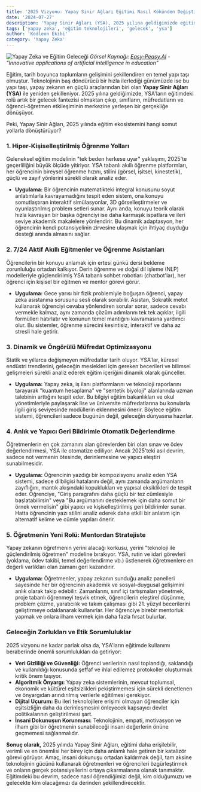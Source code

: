 ```yaml
---
title: '2025 Vizyonu: Yapay Sinir Ağları Eğitimi Nasıl Kökünden Değiştiriyor?'
date: '2024-07-27'
description: 'Yapay Sinir Ağları (YSA), 2025 yılına geldiğimizde eğitim dünyasını kişiselleştirilmiş öğrenme, akıllı asistanlar ve dinamik müfredatlarla nasıl dönüştürüyor? Geleceğin sınıfına bir bakış.'
tags: ['yapay zeka', 'eğitim teknolojileri', 'gelecek', 'ysa']
author: 'Kodleon Ekibi'
category: 'Yapay Zeka'
---
```


![Yapay Zeka ve Eğitim Geleceği](https://i.imgur.com/7wD4M8g.jpeg)
*Görsel Kaynağı: [Easy-Peasy.AI](https://easy-peasy.ai/ai-image-generator/images/ai-applications-innovative-education) - "Innovative applications of artificial intelligence in education"*

Eğitim, tarih boyunca toplumların gelişimini şekillendiren en temel yapı taşı olmuştur. Teknolojinin baş döndürücü bir hızla ilerlediği günümüzde ise bu yapı taşı, yapay zekanın en güçlü araçlarından biri olan **Yapay Sinir Ağları (YSA)** ile yeniden şekilleniyor. 2025 yılına geldiğimizde, YSA'ların eğitimdeki rolü artık bir gelecek fantezisi olmaktan çıkıp, sınıfların, müfredatların ve öğrenci-öğretmen etkileşiminin merkezine yerleşen bir gerçekliğe dönüşüyor.

Peki, Yapay Sinir Ağları, 2025 yılında eğitim ekosistemini hangi somut yollarla dönüştürüyor?

### 1. Hiper-Kişiselleştirilmiş Öğrenme Yolları

Geleneksel eğitim modelinin "tek beden herkese uyar" yaklaşımı, 2025'te geçerliliğini büyük ölçüde yitiriyor. YSA tabanlı akıllı öğrenme platformları, her öğrencinin bireysel öğrenme hızını, stilini (görsel, işitsel, kinestetik), güçlü ve zayıf yönlerini sürekli olarak analiz eder.

*   **Uygulama:** Bir öğrencinin matematikteki integral konusunu soyut anlatımlarla kavrayamadığını tespit eden sistem, ona konuyu somutlaştıran interaktif simülasyonlar, 3D görselleştirmeler ve oyunlaştırılmış problem setleri sunar. Aynı anda, konuyu teorik olarak hızla kavrayan bir başka öğrenciyi ise daha karmaşık ispatlara ve ileri seviye akademik makalelere yönlendirir. Bu dinamik adaptasyon, her öğrencinin kendi potansiyelinin zirvesine ulaşmak için ihtiyaç duyduğu desteği anında almasını sağlar.

### 2. 7/24 Aktif Akıllı Eğitmenler ve Öğrenme Asistanları

Öğrencilerin bir konuyu anlamak için ertesi günkü dersi bekleme zorunluluğu ortadan kalkıyor. Derin öğrenme ve doğal dil işleme (NLP) modelleriyle güçlendirilmiş YSA tabanlı sohbet robotları (chatbot'lar), her öğrenci için kişisel bir eğitmen ve mentor görevi görür.

*   **Uygulama:** Gece yarısı bir fizik problemiyle boğuşan öğrenci, yapay zeka asistanına sorusunu sesli olarak sorabilir. Asistan, Sokratik metot kullanarak öğrenciyi cevaba yönlendiren sorular sorar, sadece cevabı vermekle kalmaz, aynı zamanda çözüm adımlarını tek tek açıklar, ilgili formülleri hatırlatır ve konunun temel mantığını kavramasına yardımcı olur. Bu sistemler, öğrenme sürecini kesintisiz, interaktif ve daha az stresli hale getirir.

### 3. Dinamik ve Öngörülü Müfredat Optimizasyonu

Statik ve yıllarca değişmeyen müfredatlar tarih oluyor. YSA'lar, küresel endüstri trendlerini, geleceğin meslekleri için gereken becerileri ve bilimsel gelişmeleri sürekli analiz ederek eğitim içeriğini dinamik olarak günceller.

*   **Uygulama:** Yapay zeka, iş ilanı platformlarını ve teknoloji raporlarını tarayarak "kuantum hesaplama" ve "sentetik biyoloji" alanlarında uzman talebinin arttığını tespit eder. Bu bilgiyi eğitim bakanlıkları ve okul yönetimleriyle paylaşarak lise ve üniversite müfredatlarına bu konularla ilgili giriş seviyesinde modüllerin eklenmesini önerir. Böylece eğitim sistemi, öğrencileri sadece bugünün değil, geleceğin dünyasına hazırlar.

### 4. Anlık ve Yapıcı Geri Bildirimle Otomatik Değerlendirme

Öğretmenlerin en çok zamanını alan görevlerden biri olan sınav ve ödev değerlendirmesi, YSA ile otomatize ediliyor. Ancak 2025'teki asıl devrim, sadece not vermenin ötesinde, derinlemesine ve yapıcı eleştiri sunabilmesidir.

*   **Uygulama:** Öğrencinin yazdığı bir kompozisyonu analiz eden YSA sistemi, sadece dilbilgisi hatalarını değil, aynı zamanda argümanların zayıflığını, mantık akışındaki kopuklukları ve yapısal eksiklikleri de tespit eder. Öğrenciye, "Giriş paragrafını daha güçlü bir tez cümlesiyle başlatabilirsin" veya "Bu argümanını desteklemek için daha somut bir örnek vermelisin" gibi yapıcı ve kişiselleştirilmiş geri bildirimler sunar. Hatta öğrencinin yazı stilini analiz ederek daha etkili bir anlatım için alternatif kelime ve cümle yapıları önerir.

### 5. Öğretmenin Yeni Rolü: Mentordan Stratejiste

Yapay zekanın öğretmenin yerini alacağı korkusu, yerini "teknoloji ile güçlendirilmiş öğretmen" modeline bırakıyor. YSA, rutin ve idari görevleri (yoklama, ödev takibi, temel değerlendirme vb.) üstlenerek öğretmenlere en değerli varlıkları olan zamanı geri kazandırır.

*   **Uygulama:** Öğretmenler, yapay zekanın sunduğu analiz panelleri sayesinde her bir öğrencinin akademik ve sosyal-duygusal gelişimini anlık olarak takip edebilir. Zamanlarını, sınıf içi tartışmaları yönetmek, proje tabanlı öğrenmeyi teşvik etmek, öğrencilerin eleştirel düşünme, problem çözme, yaratıcılık ve takım çalışması gibi 21. yüzyıl becerilerini geliştirmeye odaklanarak kullanırlar. Her öğrenciye birebir mentorluk yapmak ve onlara ilham vermek için daha fazla fırsat bulurlar.

### Geleceğin Zorlukları ve Etik Sorumluluklar

2025 vizyonu ne kadar parlak olsa da, YSA'ların eğitimde kullanımı beraberinde önemli sorumlulukları da getiriyor:

*   **Veri Gizliliği ve Güvenliği:** Öğrenci verilerinin nasıl toplandığı, saklandığı ve kullanıldığı konusunda şeffaf ve ihlal edilemez protokoller oluşturmak kritik önem taşıyor.
*   **Algoritmik Önyargı:** Yapay zeka sistemlerinin, mevcut toplumsal, ekonomik ve kültürel eşitsizlikleri pekiştirmemesi için sürekli denetlenen ve önyargıdan arındırılmış verilerle eğitilmesi gerekiyor.
*   **Dijital Uçurum:** Bu ileri teknolojilere erişimi olmayan öğrenciler için eşitsizliğin daha da derinleşmesini önleyecek kapsayıcı devlet politikalarının geliştirilmesi şart.
*   **İnsani Dokunuşun Korunması:** Teknolojinin, empati, motivasyon ve ilham gibi bir öğretmenin sunabileceği insani değerlerin önüne geçmemesi sağlanmalıdır.

**Sonuç olarak,** 2025 yılında Yapay Sinir Ağları, eğitimi daha erişilebilir, verimli ve en önemlisi her birey için daha anlamlı hale getiren bir katalizör görevi görüyor. Amaç, insani dokunuşu ortadan kaldırmak değil, tam aksine teknolojinin gücünü kullanarak öğretmenleri ve öğrencileri özgürleştirmek ve onların gerçek potansiyellerini ortaya çıkarmalarına olanak tanımaktır. Eğitimdeki bu devrim, sadece nasıl öğrendiğimizi değil, kim olduğumuzu ve gelecekte kim olacağımızı da derinden şekillendirecektir. 